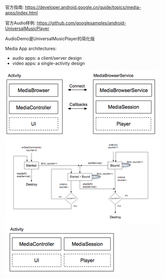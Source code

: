 
官方指南:
https://developer.android.google.cn/guide/topics/media-apps/index.html


官方Audio样例:
https://github.com/googlesamples/android-UniversalMusicPlayer

AudioDemo是UniversalMusicPlayer的简化版

Media App architectures: 

*  audio apps: a client/server design
*  video apps: a single-activity design

![](ScreenShots/audio-activity-and-service.png)
![](ScreenShots/service-lifecycle.png)
![](ScreenShots/video-player-activity.png)

